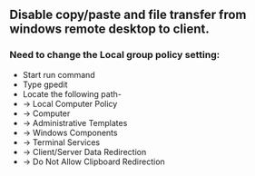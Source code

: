 ## Disable copy/paste and file transfer from windows remote desktop to client.

### Need to change the Local group policy setting:
- Start run command
- Type gpedit
- Locate the following path-
- -> Local Computer Policy
- -> Computer
- -> Administrative Templates 
- -> Windows Components 
- -> Terminal Services 
- -> Client/Server Data Redirection 
- -> Do Not Allow Clipboard Redirection
